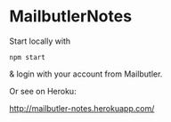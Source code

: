 # MailbutlerNotes

Start locally with

`npm start`

& login with your account from Mailbutler.


Or see on Heroku:

http://mailbutler-notes.herokuapp.com/
